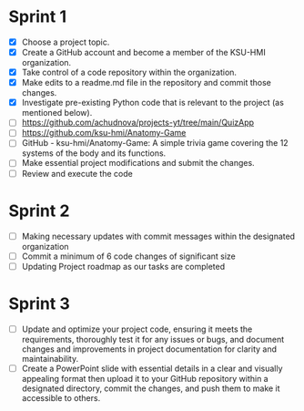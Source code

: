 # Sprint 1
- [x] Choose a project topic.
- [x] Create a GitHub account and become a member of the KSU-HMI organization.
- [x] Take control of a code repository within the organization.
- [x] Make edits to a readme.md file in the repository and commit those changes.
- [x] Investigate pre-existing Python code that is relevant to the project (as mentioned below).
- [ ] https://github.com/achudnova/projects-yt/tree/main/QuizApp
- [ ] https://github.com/ksu-hmi/Anatomy-Game 
- [ ] GitHub - ksu-hmi/Anatomy-Game: A simple trivia game covering the 12 systems of the body and its functions.
- [ ] Make essential project modifications and submit the changes.
- [ ] Review and execute the code

# Sprint 2
- [ ] Making necessary updates with commit messages within the designated organization
- [ ] Commit a minimum of 6 code changes of significant size
- [ ] Updating Project roadmap as our tasks are completed

# Sprint 3
- [ ] Update and optimize your project code, ensuring it meets the requirements, thoroughly test it for any issues or bugs, and document changes and improvements in project documentation for clarity and maintainability.
- [ ] Create a PowerPoint slide with essential details in a clear and visually appealing format then upload it to your GitHub repository within a designated directory, commit the changes, and push them to make it accessible to others.
